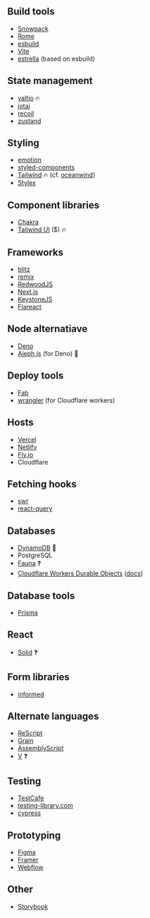 ## Build tools

* [Snowpack](https://www.snowpack.dev/)
* [Rome](https://github.com/rome/tools)
* [esbuild](https://github.com/evanw/esbuild/)
* [Vite](https://vitejs.dev/)
* [estrella](https://github.com/rsms/estrella) (based on esbuild)

## State management

* [valtio](https://github.com/pmndrs/valtio) :fire:
* [jotai](https://github.com/pmndrs/jotai)
* [recoil](https://github.com/facebookexperimental/Recoil)
* [zustand](https://github.com/pmndrs/zustand)

## Styling

* [emotion](https://emotion.sh/)
* [styled-components](https://styled-components.com/)
* [Tailwind](https://tailwindcss.com/) :fire: (cf. [oceanwind](https://github.com/lukejacksonn/oceanwind))
* [Stylex](https://www.youtube.com/watch?v=ur-sGzUWId4)

## Component libraries

* [Chakra](https://chakra-ui.com/)
* [Tailwind UI](https://tailwindui.com/components) ($) :fire:

## Frameworks

* [blitz](https://github.com/blitz-js/blitz)
* [remix](https://remix.run/)
* [RedwoodJS](https://redwoodjs.com/)
* [Next.js](https://nextjs.org/)
* [KeystoneJS](https://www.keystonejs.com/)
* [Flareact](https://flareact.com/)

## Node alternatiave

* [Deno](https://deno.land/)
* [Aleph.js](https://alephjs.org/) (for Deno) :thinking:

## Deploy tools

* [Fab](https://fab.dev/)
* [wrangler](https://github.com/cloudflare/wrangler) (for Cloudflare workers)

## Hosts

* [Vercel](https://vercel.com/)
* [Netlify](https://www.netlify.com/)
* [Fly.io](https://fly.io/)
* Cloudflare

## Fetching hooks

* [swr](https://github.com/vercel/swr)
* [react-query](https://github.com/tannerlinsley/react-query)

## Databases

* [DynamoDB](https://docs.aws.amazon.com/dynamodb/index.html) :pushpin:
* PostgreSQL
* [Fauna](https://fauna.com/) :question:
* [Cloudflare Workers Durable Objects](https://blog.cloudflare.com/introducing-workers-durable-objects/) ([docs](https://developers.cloudflare.com/workers/learning/using-durable-objects))

## Database tools

* [Prisma](https://www.prisma.io/)

## React

* [Solid](https://github.com/ryansolid/solid) :question:

## Form libraries

* [informed](https://github.com/joepuzzo/informed)

## Alternate languages

* [ReScript](https://rescript-lang.org/)
* [Grain](https://grain-lang.org/)
* [AssemblyScript](https://github.com/AssemblyScript/assemblyscript)
* [V](https://vlang.io/) :question:

## Testing

* [TestCafe](https://devexpress.github.io/testcafe/)
* [testing-library.com](https://testing-library.com/)
* [cypress](https://www.cypress.io/)

## Prototyping

* [Figma](https://www.figma.com/)
* [Framer](https://www.framer.com/)
* [Webflow](https://webflow.com/)

## Other

* [Storybook](https://storybook.js.org/)
